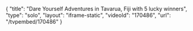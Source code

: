 {
    "title": "Dare Yourself Adventures in Tavarua, Fiji with 5 lucky winners",
    "type": "solo",
    "layout": "iframe-static",
    "videoId": "170486",
    "url": "\/tvpembed\/170486"
}